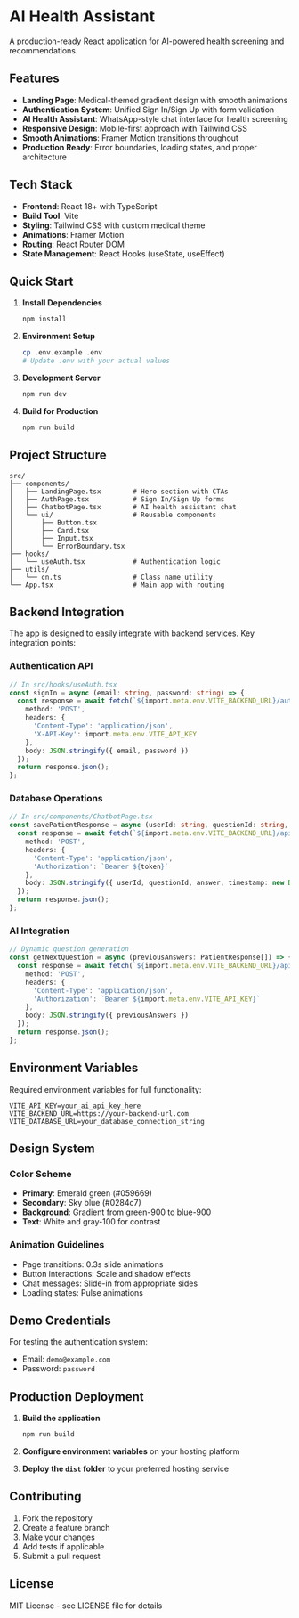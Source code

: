 # AI Health Assistant

A production-ready React application for AI-powered health screening and recommendations.

## Features

- **Landing Page**: Medical-themed gradient design with smooth animations
- **Authentication System**: Unified Sign In/Sign Up with form validation
- **AI Health Assistant**: WhatsApp-style chat interface for health screening
- **Responsive Design**: Mobile-first approach with Tailwind CSS
- **Smooth Animations**: Framer Motion transitions throughout
- **Production Ready**: Error boundaries, loading states, and proper architecture

## Tech Stack

- **Frontend**: React 18+ with TypeScript
- **Build Tool**: Vite
- **Styling**: Tailwind CSS with custom medical theme
- **Animations**: Framer Motion
- **Routing**: React Router DOM
- **State Management**: React Hooks (useState, useEffect)

## Quick Start

1. **Install Dependencies**
   ```bash
   npm install
   ```

2. **Environment Setup**
   ```bash
   cp .env.example .env
   # Update .env with your actual values
   ```

3. **Development Server**
   ```bash
   npm run dev
   ```

4. **Build for Production**
   ```bash
   npm run build
   ```

## Project Structure

```
src/
├── components/
│   ├── LandingPage.tsx        # Hero section with CTAs
│   ├── AuthPage.tsx           # Sign In/Sign Up forms
│   ├── ChatbotPage.tsx        # AI health assistant chat
│   └── ui/                    # Reusable components
│       ├── Button.tsx
│       ├── Card.tsx
│       ├── Input.tsx
│       └── ErrorBoundary.tsx
├── hooks/
│   └── useAuth.tsx            # Authentication logic
├── utils/
│   └── cn.ts                  # Class name utility
└── App.tsx                    # Main app with routing
```

## Backend Integration

The app is designed to easily integrate with backend services. Key integration points:

### Authentication API
```typescript
// In src/hooks/useAuth.tsx
const signIn = async (email: string, password: string) => {
  const response = await fetch(`${import.meta.env.VITE_BACKEND_URL}/auth/signin`, {
    method: 'POST',
    headers: {
      'Content-Type': 'application/json',
      'X-API-Key': import.meta.env.VITE_API_KEY
    },
    body: JSON.stringify({ email, password })
  });
  return response.json();
};
```

### Database Operations
```typescript
// In src/components/ChatbotPage.tsx
const savePatientResponse = async (userId: string, questionId: string, answer: string) => {
  const response = await fetch(`${import.meta.env.VITE_BACKEND_URL}/api/patients/responses`, {
    method: 'POST',
    headers: {
      'Content-Type': 'application/json',
      'Authorization': `Bearer ${token}`
    },
    body: JSON.stringify({ userId, questionId, answer, timestamp: new Date().toISOString() })
  });
  return response.json();
};
```

### AI Integration
```typescript
// Dynamic question generation
const getNextQuestion = async (previousAnswers: PatientResponse[]) => {
  const response = await fetch(`${import.meta.env.VITE_BACKEND_URL}/api/ai/next-question`, {
    method: 'POST',
    headers: {
      'Content-Type': 'application/json',
      'Authorization': `Bearer ${import.meta.env.VITE_API_KEY}`
    },
    body: JSON.stringify({ previousAnswers })
  });
  return response.json();
};
```

## Environment Variables

Required environment variables for full functionality:

```env
VITE_API_KEY=your_ai_api_key_here
VITE_BACKEND_URL=https://your-backend-url.com
VITE_DATABASE_URL=your_database_connection_string
```

## Design System

### Color Scheme
- **Primary**: Emerald green (#059669)
- **Secondary**: Sky blue (#0284c7)
- **Background**: Gradient from green-900 to blue-900
- **Text**: White and gray-100 for contrast

### Animation Guidelines
- Page transitions: 0.3s slide animations
- Button interactions: Scale and shadow effects
- Chat messages: Slide-in from appropriate sides
- Loading states: Pulse animations

## Demo Credentials

For testing the authentication system:
- Email: `demo@example.com`
- Password: `password`

## Production Deployment

1. **Build the application**
   ```bash
   npm run build
   ```

2. **Configure environment variables** on your hosting platform

3. **Deploy the `dist` folder** to your preferred hosting service

## Contributing

1. Fork the repository
2. Create a feature branch
3. Make your changes
4. Add tests if applicable
5. Submit a pull request

## License

MIT License - see LICENSE file for details